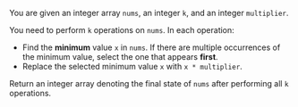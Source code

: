You are given an integer array `nums`, an integer `k`, and an integer `multiplier`.

You need to perform `k` operations on `nums`. In each operation:

- Find the **minimum** value `x` in `nums`. If there are multiple occurrences of the minimum value, select the one that appears **first**.
- Replace the selected minimum value `x` with `x * multiplier`.

Return an integer array denoting the final state of `nums` after performing all `k` operations.